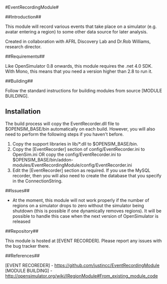 #EventRecordingModule#

##Introduction##

This module will record various events that take place on a simulator (e.g. avatar entering a region) to some other data source for later analysis.

Created in collaboration with AFRL Discovery Lab and Dr.Rob Williams, research director.

##Requirements##

Like OpenSimulator 0.8 onwards, this module requires the .net 4.0 SDK.  With Mono, this means that you need a version
higher than 2.8 to run it.

##Building##

Follow the standard instructions for building modules from source [MODULE BUILDING].

## Installation

The build process will copy the EventRecorder.dll file to $OPENSIM_BASE/bin automatically on each build.  However, you will
also need to perform the following steps if you haven't before.

1.  Copy the support libraries in lib/*.dll to $OPENSIM_BASE/bin.
2.  Copy the [EventRecorder] section of config/EventRecorder.ini to OpenSim.ini
      OR copy the config/EventRecorder.ini to $OPENSIM_BASE/bin/addon-modules/EventRecordingModule/config/EventRecorder.ini
3.  Edit the [EventRecorder] section as required.  If you use the MySQL recorder, then you will also need to create the
      database that you specify in the ConnectionString.

##Issues##

* At the moment, this module will not work properly if the number of regions on a simulator drops to zero without
the simulator being shutdown (this is possible if one dynamically removes regions).  It will be possible to 
handle this case when the next version of OpenSimulator is released

##Repository##

This module is hosted at [EVENT RECORDER].  Please report any issues with the bug tracker there.

##References##

[EVENT RECOREDER] - https://github.com/justincc/EventRecordingModule
[MODULE BUILDING] - http://opensimulator.org/wiki/IRegionModule#From_existing_module_code
